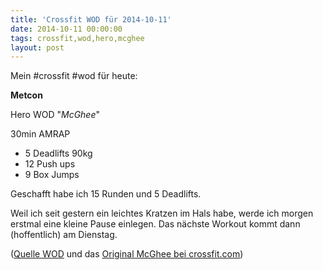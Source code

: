 ```yaml
---
title: 'Crossfit WOD für 2014-10-11'
date: 2014-10-11 00:00:00 
tags: crossfit,wod,hero,mcghee
layout: post
---
```

Mein #crossfit #wod für heute:

**Metcon**

Hero WOD "*McGhee*"

30min AMRAP

* 5 Deadlifts 90kg
* 12 Push ups
* 9 Box Jumps

Geschafft habe ich 15 Runden und 5 Deadlifts.

Weil ich seit gestern ein leichtes Kratzen im Hals habe, werde ich morgen erstmal eine kleine Pause einlegen. Das nächste Workout kommt dann (hoffentlich) am Dienstag.

([Quelle WOD][0] und das [Original McGhee bei crossfit.com][1])

[0]: http://www.crossfithh.de/workouts--news/workout-saturday32
[1]: http://www.crossfit.com/mt-archive2/005366.html

